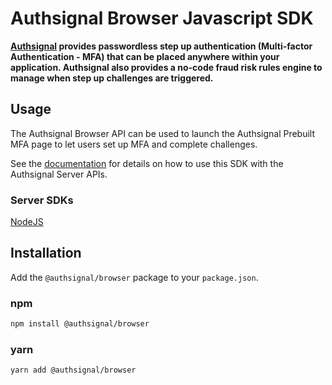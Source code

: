 # Authsignal Browser Javascript SDK

**[Authsignal](https://www.authsignal.com) provides passwordless step up authentication (Multi-factor Authentication - MFA) that can be placed anywhere within your application. Authsignal also provides a no-code fraud risk rules engine to manage when step up challenges are triggered.**


## Usage

The Authsignal Browser API can be used to launch the Authsignal Prebuilt MFA page to let users set up MFA and complete challenges.

See the [documentation](https://docs.authsignal.com/api/browser-api) for details on how to use this SDK with the Authsignal Server APIs.

### Server SDKs
[NodeJS](https://www.npmjs.com/package/@authsignal/node)

## Installation

Add the `@authsignal/browser` package to your `package.json`.

### npm
```bash
npm install @authsignal/browser
```

### yarn

```bash
yarn add @authsignal/browser
```
